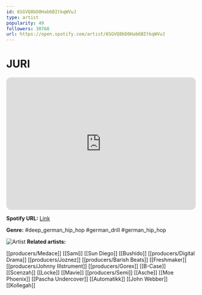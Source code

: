 ```yaml
---
id: 6SGVQ8bD0Hab6BItkqWVuJ
type: artist
popularity: 49
followers: 30768
url: https://open.spotify.com/artist/6SGVQ8bD0Hab6BItkqWVuJ
---
```

# JURI

<iframe style="border-radius:12px" src="https://open.spotify.com/embed/artist/6SGVQ8bD0Hab6BItkqWVuJ" width="100%" height="352" frameBorder="0" allowfullscreen="" allow="autoplay; clipboard-write; encrypted-media; fullscreen; picture-in-picture" loading="lazy"></iframe>

**Spotify URL:** [Link](https://open.spotify.com/artist/6SGVQ8bD0Hab6BItkqWVuJ)

**Genre:**  #deep_german_hip_hop #german_drill #german_hip_hop

![Artist](https://i.scdn.co/image/ab6761610000e5ebb1ebcc03e78098cca6bbf786)
**Related artists:**

[[producers/Medace]]
[[Sami]]
[[Sun Diego]]
[[Bushido]]
[[producers/Digital Drama]]
[[producers/Joznez]]
[[producers/Barish Beats]]
[[Freshmaker]]
[[producers/Johnny Illstrument]]
[[producers/Gorex]]
[[B-Case]]
[[Scenzah]]
[[Locke]]
[[Mavie]]
[[producers/Semi]]
[[Asche]]
[[Moe Phoenix]]
[[Pascha Undercover]]
[[Automatikk]]
[[John Webber]]
[[Kollegah]]
